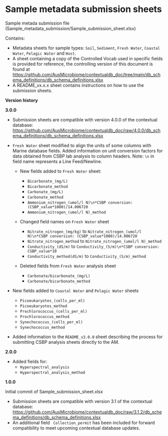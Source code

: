 
# Sample metadata submission sheets

Sample metada submission file (Sample_metadata_submission/Sample_submission_sheet.xlsx)

Contains:
- Metadata sheets for sample types: `Soil`, `Sediment`, `Fresh Water`, `Coastal Water`, `Pelagic Water` and `Host`. 
- A sheet containing a copy of the Controlled Vocab used in specific fields is provided for reference, the controlling version of this document is found at https://github.com/AusMicrobiome/contextualdb_doc/tree/main/db_schema_definitions/db_schema_definitions.xlsx
- A README_vx.x.x sheet contains instructions on how to use the submission sheets.

**Version history**

**3.0.0**
- Submission sheets are compatible with version 4.0.0 of the contextual database:
https://github.com/AusMicrobiome/contextualdb_doc/raw/4.0.0/db_schema_definitions/db_schema_definitions.xlsx
- `Fresh Water` sheet modified to align the units of some columns with Marine database fields. Added information on unit conversion factors for data obtained from CSBP lab analysis to column headers. Note: `\n` in field name represents a Line Feed/Newline.

    - New fields added to `Fresh Water` sheet:
        - `Bicarbonate_(mg/L)`
        - `Bicarbonate_method`
        - `Carbonate_(mg/L)`
        - `Carbonate_method`
        - `Ammonium_nitrogen_(umol/l N)\n*CSBP conversion: (CSBP_value*1000)/14.006720`
        - `Ammonium_nitrogen_(umol/l N)_method`

   - Changed field names on `Fresh Water` sheet
     - `Nitrate_nitrogen_(mg/kg)` to `Nitrate_nitrogen_(umol/l N)\n*CSBP conversion: (CSBP_value*1000)/14.006720`
     - `Nitrate_nitrogen_method` to `Nitrate_nitrogen_(umol/l N)_method`
     - `Conductivity_(dS/m)` to `Conductivity_(S/m)\n*CSBP conversion: CSBP_value*10`
     - `Conductivity_method(dS/m)` to `Conductivity_(S/m)_method`

   - Deleted fields from `Fresh Water` analysis sheet
     - `Carbonate/bicarbonate_(mg/L)`
     - `Carbonate/bicarbonate_method`

 - New fields added to `Coastal Water` and `Pelagic Water` sheets
    - `Picoeukaryotes_(cells_per_ml)`
    - `Picoeukaryotes_method`
    - `Prochlorococcus_(cells_per_ml)`
    - `Prochlorococcus_method`
    - `Synechococcus_(cells_per_ml)`
    - `Synechococcus_method`

- Added information to the `README_v3.0.0` sheet describing the process for submitting CSBP analysis sheets directly to the AM.

**2.0.0**
  - Added fields for:
    - `Hyperspectral_analysis`
    - `Hyperspectral_analysis_method`

**1.0.0**

Initial commit of Sample_submission_sheet.xlsx
- Submission sheets are compatible with version 3.1 of the contextual database: https://github.com/AusMicrobiome/contextualdb_doc/raw/3.1.2/db_schema_definitions/db_schema_definitions.xlsx
- An additional field ` Collection_permit` has been included for forward compatibility to meet upcoming contextual database updates.
